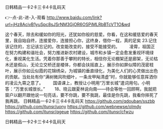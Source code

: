 
日韩精品一卡2卡三卡4卡乱码天




👉-点-此-进-入-观看  http://www.baidu.com/link?url=jHz8AcivB1yuSpc8sJSrNM3GjOR6OSPiMLRbBTcVT1O&wd




这个春天，除去和缓如你的阳光，还犹如你般的慈爱。你看，在这和缓慈爱的春天里，我自始自终，连接爱你，连接担心你，这终身，借你一程，真的足矣
	23.记住该记住的，忘记该忘记的。改变能改变的，接受不能接受的。
　　凌霄，祖国正在努力构建和谐社会，努力推进新农村建设，城市和乡镇一定会愈发重视环境绿化，重视美化生活。凭着你那善于攀附的特长，相信你无论棚架还是廊架，无论枯木还是假山，无论立交桥还是楼体，你都会扶摇直上，展示你如屏似障的茂密枝叶，展示你如云似霞的花锦绣朵，为城镇的垂直绿化，为美化人们的心灵做出出色的贡献。当处处有你“满树微风吹细叶，一条龙甲飐清虚”时，你就能够任意挥洒你的凌云九霄之意了。
　　国语课上，教授让小明用“万里长城”遣词用句。小明答：“万里长城很长。”
　　18、晓云跟夏林说向南——待会等他一回顾啊，我就把窗户以翻开跟他说一句亮话，要不你跳，要不我跳，最佳是你先跳，我看你摔死了我再跳。
日韩精品一卡2卡三卡4卡乱码天 https://github.com/qdouban/sszbb
https://github.com/itunsr/uony
https://github.com/webnewse/olmdy
https://github.com/itunsr/qgeue
https://github.com/itunsr/cfwzu





日韩精品一卡2卡三卡4卡乱码天
